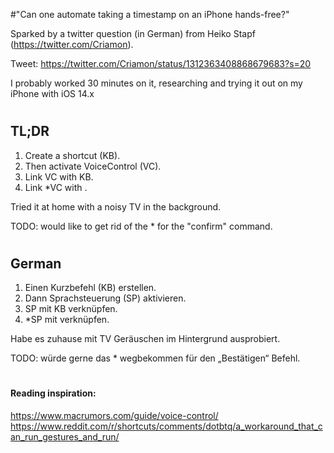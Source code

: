 #"Can one automate taking a timestamp on an iPhone hands-free?"

Sparked by a twitter question (in German) from Heiko Stapf (https://twitter.com/Criamon).

Tweet: https://twitter.com/Criamon/status/1312363408868679683?s=20


I probably worked 30 minutes on it, researching and trying it out on my iPhone with iOS 14.x
    


#
## TL;DR
1. Create a shortcut (KB).
2. Then activate VoiceControl (VC).
3. Link VC with KB.
4. Link *VC with <item name>.

Tried it at home with a noisy TV in the background.

TODO: would like to get rid of the * for the "confirm" command.

#
## German
1. Einen Kurzbefehl (KB) erstellen.
2. Dann Sprachsteuerung (SP) aktivieren.
3. SP mit KB verknüpfen.
4. *SP mit <item-Name> verknüpfen.

Habe es zuhause mit TV Geräuschen im Hintergrund ausprobiert.

TODO: würde gerne das * wegbekommen für den „Bestätigen“ Befehl.



#
#### Reading inspiration:
https://www.macrumors.com/guide/voice-control/
https://www.reddit.com/r/shortcuts/comments/dotbtq/a_workaround_that_can_run_gestures_and_run/
